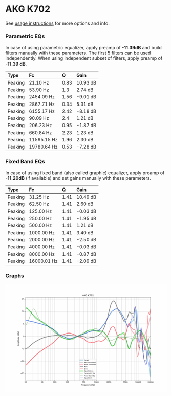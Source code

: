 # AKG K702
See [usage instructions](https://github.com/jaakkopasanen/AutoEq#usage) for more options and info.

### Parametric EQs
In case of using parametric equalizer, apply preamp of **-11.39dB** and build filters manually
with these parameters. The first 5 filters can be used independently.
When using independent subset of filters, apply preamp of **-11.39 dB**.

| Type    | Fc          |    Q | Gain     |
|:--------|:------------|:-----|:---------|
| Peaking | 21.10 Hz    | 0.83 | 10.93 dB |
| Peaking | 53.90 Hz    | 1.3  | 2.74 dB  |
| Peaking | 2454.09 Hz  | 1.56 | -9.01 dB |
| Peaking | 2867.71 Hz  | 0.34 | 5.31 dB  |
| Peaking | 6155.17 Hz  | 2.42 | -8.18 dB |
| Peaking | 90.09 Hz    | 2.4  | 1.21 dB  |
| Peaking | 206.23 Hz   | 0.95 | -1.87 dB |
| Peaking | 660.84 Hz   | 2.23 | 1.23 dB  |
| Peaking | 11595.15 Hz | 1.96 | 2.30 dB  |
| Peaking | 19780.64 Hz | 0.53 | -7.28 dB |

### Fixed Band EQs
In case of using fixed band (also called graphic) equalizer, apply preamp of **-11.20dB**
(if available) and set gains manually with these parameters.

| Type    | Fc          |    Q | Gain     |
|:--------|:------------|:-----|:---------|
| Peaking | 31.25 Hz    | 1.41 | 10.49 dB |
| Peaking | 62.50 Hz    | 1.41 | 2.60 dB  |
| Peaking | 125.00 Hz   | 1.41 | -0.03 dB |
| Peaking | 250.00 Hz   | 1.41 | -1.95 dB |
| Peaking | 500.00 Hz   | 1.41 | 1.21 dB  |
| Peaking | 1000.00 Hz  | 1.41 | 3.40 dB  |
| Peaking | 2000.00 Hz  | 1.41 | -2.50 dB |
| Peaking | 4000.00 Hz  | 1.41 | -0.03 dB |
| Peaking | 8000.00 Hz  | 1.41 | -0.87 dB |
| Peaking | 16000.01 Hz | 1.41 | -2.09 dB |

### Graphs
![](./AKG%20K702.png)